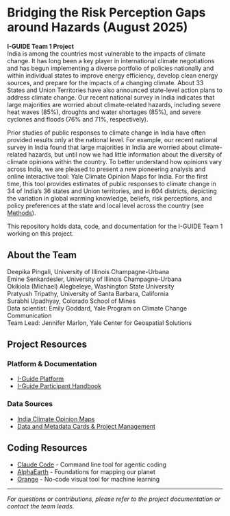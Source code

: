 # Bridging the Risk Perception Gaps around Hazards (August 2025)
**I-GUIDE Team 1 Project**  
India is among the countries most vulnerable to the impacts of climate change. It has long been a key player in international climate negotiations and has begun implementing a diverse portfolio of policies nationally and within individual states to improve energy efficiency, develop clean energy sources, and prepare for the impacts of a changing climate. About 33 States and Union Territories have also announced state-level action plans to address climate change. Our recent national survey in India indicates that large majorities are worried about climate-related hazards, including severe heat waves (85%), droughts and water shortages (85%), and severe cyclones and floods (76% and 71%, respectively). 

Prior studies of public responses to climate change in India have often provided results only at the national level. For example, our recent national survey in India found that large majorities in India are worried about climate-related hazards, but until now we had little information about the diversity of climate opinions within the country. To better understand how opinions vary across India, we are pleased to present a new pioneering analysis and online interactive tool: Yale Climate Opinion Maps for India. For the first time, this tool provides estimates of public responses to climate change in 34 of India’s 36 states and Union territories, and in 604 districts, depicting the variation in global warming knowledge, beliefs, risk perceptions, and policy preferences at the state and local level across the country (see [Methods](https://climatecommunication.yale.edu/publications/climate-awareness-india/)).  

This repository holds data, code, and documentation for the I-GUIDE Team 1 working on this project.

## About the Team
Deepika Pingali, University of Illinois Champagne-Urbana  
Emine Senkardesler, University of Illinois Champagne-Urbana  
Okikiola (Michael) Alegbeleye, Washington State University  
Pratyush Tripathy, University of Santa Barbara, California  
Surabhi Upadhyay, Colorado School of Mines  
Data scientist: Emily Goddard, Yale Program on Climate Change Communication  
Team Lead: Jennifer Marlon, Yale Center for Geospatial Solutions  


## Project Resources

### Platform & Documentation
- [I-Guide Platform](https://platform.i-guide.io/)
- [I-Guide Participant Handbook](https://docs.google.com/document/d/1Y-hVwu7rlP7QKm54NZGW3EZr9wvbcyDYnCEHNUCbFeg/edit?tab=t.bomufwqwonku#heading=h.5jyqiysv47e3)

### Data Sources
- [India Climate Opinion Maps](https://climatecommunication.yale.edu/visualizations-data/ycomindia/)
- [Data and Metadata Cards & Project Management](https://github.com/ptdarch/I-GUIDE-DET)

## Coding Resources

- [Claude Code](https://www.anthropic.com/claude-code) - Command line tool for agentic coding
- [AlphaEarth](https://deepmind.google/discover/blog/alphaearth-foundations-helps-map-our-planet-in-unprecedented-detail/) - Foundations for mapping our planet
- [Orange](https://orangedatamining.com/) - No-code visual tool for machine learning  

---

*For questions or contributions, please refer to the project documentation or contact the team leads.*

